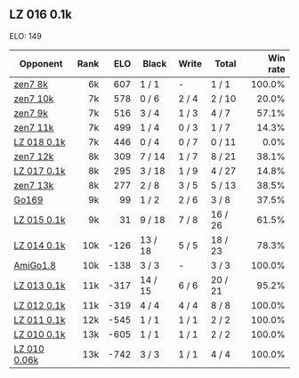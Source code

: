 ## LZ 016 0.1k ##

ELO: 149

Opponent | Rank | ELO | Black | Write | Total | Win rate
---------|-----:|----:|-------|-------|-------|-------:
[zen7 8k](zen7%208k.md) | 6k | 607 | 1 / 1 | - | 1 / 1 | 100.0%
[zen7 10k](zen7%2010k.md) | 7k | 578 | 0 / 6 | 2 / 4 | 2 / 10 | 20.0%
[zen7 9k](zen7%209k.md) | 7k | 516 | 3 / 4 | 1 / 3 | 4 / 7 | 57.1%
[zen7 11k](zen7%2011k.md) | 7k | 499 | 1 / 4 | 0 / 3 | 1 / 7 | 14.3%
[LZ 018 0.1k](LZ%20018%200.1k.md) | 7k | 446 | 0 / 4 | 0 / 7 | 0 / 11 | 0.0%
[zen7 12k](zen7%2012k.md) | 8k | 309 | 7 / 14 | 1 / 7 | 8 / 21 | 38.1%
[LZ 017 0.1k](LZ%20017%200.1k.md) | 8k | 295 | 3 / 18 | 1 / 9 | 4 / 27 | 14.8%
[zen7 13k](zen7%2013k.md) | 8k | 277 | 2 / 8 | 3 / 5 | 5 / 13 | 38.5%
[Go169](Go169.md) | 9k | 99 | 1 / 2 | 2 / 6 | 3 / 8 | 37.5%
[LZ 015 0.1k](LZ%20015%200.1k.md) | 9k | 31 | 9 / 18 | 7 / 8 | 16 / 26 | 61.5%
[LZ 014 0.1k](LZ%20014%200.1k.md) | 10k | -126 | 13 / 18 | 5 / 5 | 18 / 23 | 78.3%
[AmiGo1.8](AmiGo1.8.md) | 10k | -138 | 3 / 3 | - | 3 / 3 | 100.0%
[LZ 013 0.1k](LZ%20013%200.1k.md) | 11k | -317 | 14 / 15 | 6 / 6 | 20 / 21 | 95.2%
[LZ 012 0.1k](LZ%20012%200.1k.md) | 11k | -319 | 4 / 4 | 4 / 4 | 8 / 8 | 100.0%
[LZ 011 0.1k](LZ%20011%200.1k.md) | 12k | -545 | 1 / 1 | 1 / 1 | 2 / 2 | 100.0%
[LZ 010 0.1k](LZ%20010%200.1k.md) | 13k | -605 | 1 / 1 | 1 / 1 | 2 / 2 | 100.0%
[LZ 010 0.06k](LZ%20010%200.06k.md) | 13k | -742 | 3 / 3 | 1 / 1 | 4 / 4 | 100.0%

